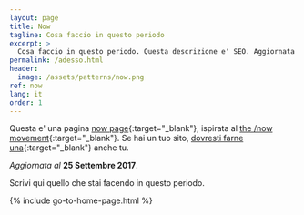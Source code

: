 ```yaml
---
layout: page
title: Now
tagline: Cosa faccio in questo periodo
excerpt: >
  Cosa faccio in questo periodo. Questa descrizione e' SEO. Aggiornata al 25 Settembre 2017.
permalink: /adesso.html
header:
  image: /assets/patterns/now.png
ref: now
lang: it
order: 1
---
```


Questa e' una pagina [now page](http://nownownow.com/about){:target="_blank"}, ispirata al [the /now movement](https://sivers.org/nowff){:target="_blank"}. Se hai un tuo sito, [dovresti farne una](http://nownownow.com/about){:target="_blank"} anche tu.

_Aggiornata al_ **25 Settembre 2017**.

Scrivi qui quello che stai facendo in questo periodo.

{% include go-to-home-page.html %}
